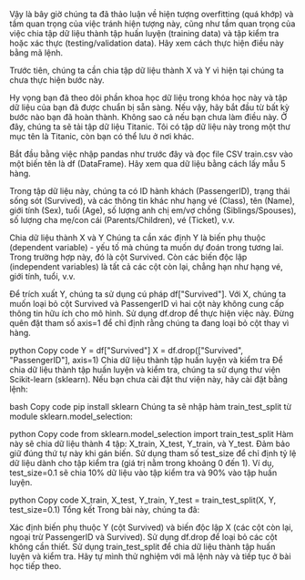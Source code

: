 Vậy là bây giờ chúng ta đã thảo luận về hiện tượng overfitting (quá khớp) và tầm quan trọng của việc tránh hiện tượng này, cũng như tầm quan trọng của việc chia tập dữ liệu thành tập huấn luyện (training data) và tập kiểm tra hoặc xác thực (testing/validation data). Hãy xem cách thực hiện điều này bằng mã lệnh.

Trước tiên, chúng ta cần chia tập dữ liệu thành X và Y vì hiện tại chúng ta chưa thực hiện bước này.

Hy vọng bạn đã theo dõi phần khoa học dữ liệu trong khóa học này và tập dữ liệu của bạn đã được chuẩn bị sẵn sàng. Nếu vậy, hãy bắt đầu từ bất kỳ bước nào bạn đã hoàn thành. Không sao cả nếu bạn chưa làm điều này. Ở đây, chúng ta sẽ tải tập dữ liệu Titanic. Tôi có tập dữ liệu này trong một thư mục tên là Titanic, còn bạn có thể lưu ở nơi khác.

Bắt đầu bằng việc nhập pandas như trước đây và đọc file CSV train.csv vào một biến tên là df (DataFrame). Hãy xem qua dữ liệu bằng cách lấy mẫu 5 hàng.

Trong tập dữ liệu này, chúng ta có ID hành khách (PassengerID), trạng thái sống sót (Survived), và các thông tin khác như hạng vé (Class), tên (Name), giới tính (Sex), tuổi (Age), số lượng anh chị em/vợ chồng (Siblings/Spouses), số lượng cha mẹ/con cái (Parents/Children), vé (Ticket), v.v.

Chia dữ liệu thành X và Y
Chúng ta cần xác định Y là biến phụ thuộc (dependent variable) - yếu tố mà chúng ta muốn dự đoán trong tương lai. Trong trường hợp này, đó là cột Survived. Còn các biến độc lập (independent variables) là tất cả các cột còn lại, chẳng hạn như hạng vé, giới tính, tuổi, v.v.

Để trích xuất Y, chúng ta sử dụng cú pháp df["Survived"]. Với X, chúng ta muốn loại bỏ cột Survived và PassengerID vì hai cột này không cung cấp thông tin hữu ích cho mô hình. Sử dụng df.drop để thực hiện việc này. Đừng quên đặt tham số axis=1 để chỉ định rằng chúng ta đang loại bỏ cột thay vì hàng.

python
Copy code
Y = df["Survived"]
X = df.drop(["Survived", "PassengerID"], axis=1)
Chia dữ liệu thành tập huấn luyện và kiểm tra
Để chia dữ liệu thành tập huấn luyện và kiểm tra, chúng ta sử dụng thư viện Scikit-learn (sklearn). Nếu bạn chưa cài đặt thư viện này, hãy cài đặt bằng lệnh:

bash
Copy code
pip install sklearn
Chúng ta sẽ nhập hàm train_test_split từ module sklearn.model_selection:

python
Copy code
from sklearn.model_selection import train_test_split
Hàm này sẽ chia dữ liệu thành 4 tập: X_train, X_test, Y_train, và Y_test. Đảm bảo giữ đúng thứ tự này khi gán biến. Sử dụng tham số test_size để chỉ định tỷ lệ dữ liệu dành cho tập kiểm tra (giá trị nằm trong khoảng 0 đến 1). Ví dụ, test_size=0.1 sẽ chia 10% dữ liệu vào tập kiểm tra và 90% vào tập huấn luyện.

python
Copy code
X_train, X_test, Y_train, Y_test = train_test_split(X, Y, test_size=0.1)
Tổng kết
Trong bài này, chúng ta đã:

Xác định biến phụ thuộc Y (cột Survived) và biến độc lập X (các cột còn lại, ngoại trừ PassengerID và Survived).
Sử dụng df.drop để loại bỏ các cột không cần thiết.
Sử dụng train_test_split để chia dữ liệu thành tập huấn luyện và kiểm tra.
Hãy tự mình thử nghiệm với mã lệnh này và tiếp tục ở bài học tiếp theo.